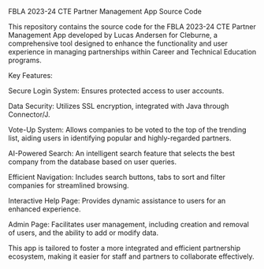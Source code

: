 FBLA 2023-24 CTE Partner Management App Source Code

This repository contains the source code for the FBLA 2023-24 CTE Partner Management App developed by Lucas Andersen for Cleburne, a comprehensive tool designed to enhance the functionality and user experience in managing partnerships within Career and Technical Education programs.

Key Features:

Secure Login System: Ensures protected access to user accounts.

Data Security: Utilizes SSL encryption, integrated with Java through Connector/J.

Vote-Up System: Allows companies to be voted to the top of the trending list, aiding users in identifying popular and highly-regarded partners.

AI-Powered Search: An intelligent search feature that selects the best company from the database based on user queries.

Efficient Navigation: Includes search buttons, tabs to sort and filter companies for streamlined browsing.

Interactive Help Page: Provides dynamic assistance to users for an enhanced experience.

Admin Page: Facilitates user management, including creation and removal of users, and the ability to add or modify data.

This app is tailored to foster a more integrated and efficient partnership ecosystem, making it easier for staff and partners to collaborate effectively.
